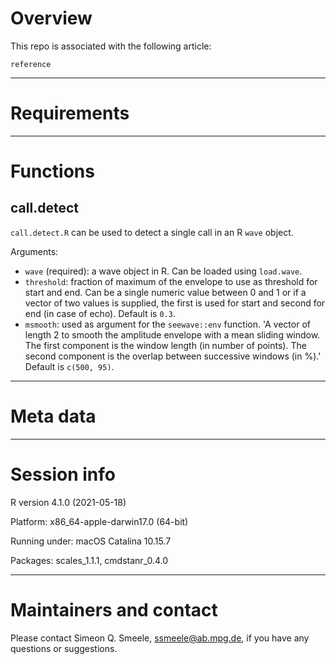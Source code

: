 # Overview

This repo is associated with the following article: 

```
reference
```



------------------------------------------------

# Requirements

------------------------------------------------

# Functions

## call.detect

`call.detect.R` can be used to detect a single call in an R `wave` object. 

Arguments: 

- `wave` (required): a wave object in R. Can be loaded using `load.wave`.
- `threshold`: fraction of maximum of the envelope to use as threshold for start and end. Can be a single numeric value between 0 and 1 or if a vector of two values is supplied, the first is used for start and second for end (in case of echo). Default is `0.3`.
- `msmooth`: used as argument for the `seewave::env` function. 'A vector of length 2 to smooth the amplitude envelope with a mean sliding window. The first component is the window length (in number of points). The second component is the overlap between successive windows (in \%).' Default is `c(500, 95)`.


------------------------------------------------

# Meta data


------------------------------------------------

# Session info

R version 4.1.0 (2021-05-18)

Platform: x86_64-apple-darwin17.0 (64-bit)

Running under: macOS Catalina 10.15.7

Packages: scales_1.1.1, cmdstanr_0.4.0

------------------------------------------------

# Maintainers and contact

Please contact Simeon Q. Smeele, <ssmeele@ab.mpg.de>, if you have any questions or suggestions. 


